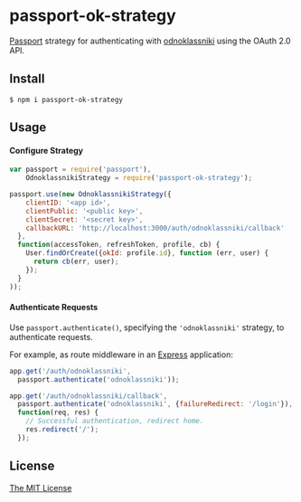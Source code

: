 # passport-ok-strategy

[Passport](http://passportjs.org/) strategy for authenticating with [odnoklassniki](https://ok.ru/)
using the OAuth 2.0 API.

## Install
    $ npm i passport-ok-strategy

## Usage

#### Configure Strategy

```js
var passport = require('passport'),
    OdnoklassnikiStrategy = require('passport-ok-strategy');

passport.use(new OdnoklassnikiStrategy({
    clientID: '<app id>',
    clientPublic: '<public key>',
    clientSecret: '<secret key>',
    callbackURL: 'http://localhost:3000/auth/odnoklassniki/callback'
  },
  function(accessToken, refreshToken, profile, cb) {
    User.findOrCreate({okId: profile.id}, function (err, user) {
      return cb(err, user);
    });
  }
));
```

#### Authenticate Requests

Use `passport.authenticate()`, specifying the `'odnoklassniki'` strategy, to
authenticate requests.

For example, as route middleware in an [Express](http://expressjs.com/)
application:

```js
app.get('/auth/odnoklassniki',
  passport.authenticate('odnoklassniki'));

app.get('/auth/odnoklassniki/callback',
  passport.authenticate('odnoklassniki', {failureRedirect: '/login'}),
  function(req, res) {
    // Successful authentication, redirect home.
    res.redirect('/');
  });
```

## License

[The MIT License](https://raw.githubusercontent.com/dvpnt/passport-ok-strategy/master/LICENSE)
